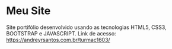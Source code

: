 # Meu Site
 Site portifólio desenvolvido usando as tecnologias HTML5, CSS3, BOOTSTRAP e JAVASCRIPT.
 Link de acesso: https://andreyrsantos.com.br/turmac1603/
